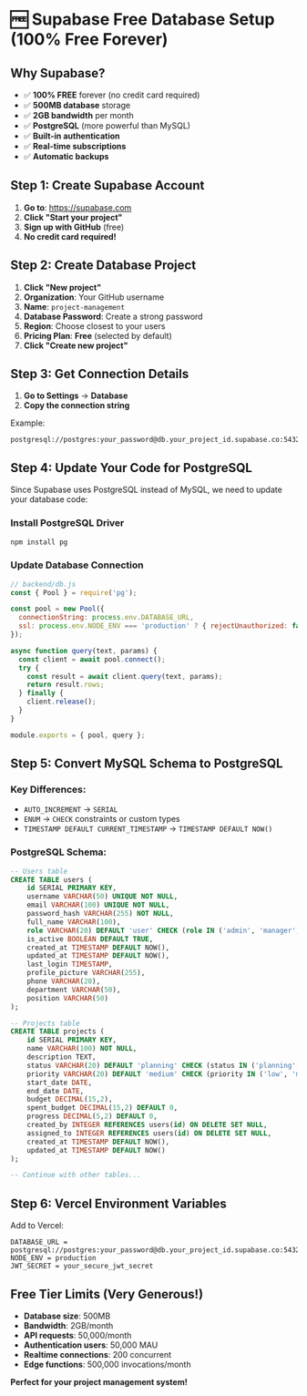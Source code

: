 # 🆓 Supabase Free Database Setup (100% Free Forever)

## Why Supabase?
- ✅ **100% FREE** forever (no credit card required)
- ✅ **500MB database** storage
- ✅ **2GB bandwidth** per month
- ✅ **PostgreSQL** (more powerful than MySQL)
- ✅ **Built-in authentication**
- ✅ **Real-time subscriptions**
- ✅ **Automatic backups**

## Step 1: Create Supabase Account

1. **Go to**: https://supabase.com
2. **Click "Start your project"**
3. **Sign up with GitHub** (free)
4. **No credit card required!**

## Step 2: Create Database Project

1. **Click "New project"**
2. **Organization**: Your GitHub username
3. **Name**: `project-management`
4. **Database Password**: Create a strong password
5. **Region**: Choose closest to your users
6. **Pricing Plan**: **Free** (selected by default)
7. **Click "Create new project"**

## Step 3: Get Connection Details

1. **Go to Settings** → **Database**
2. **Copy the connection string**

Example:
```
postgresql://postgres:your_password@db.your_project_id.supabase.co:5432/postgres
```

## Step 4: Update Your Code for PostgreSQL

Since Supabase uses PostgreSQL instead of MySQL, we need to update your database code:

### Install PostgreSQL Driver
```bash
npm install pg
```

### Update Database Connection
```javascript
// backend/db.js
const { Pool } = require('pg');

const pool = new Pool({
  connectionString: process.env.DATABASE_URL,
  ssl: process.env.NODE_ENV === 'production' ? { rejectUnauthorized: false } : false
});

async function query(text, params) {
  const client = await pool.connect();
  try {
    const result = await client.query(text, params);
    return result.rows;
  } finally {
    client.release();
  }
}

module.exports = { pool, query };
```

## Step 5: Convert MySQL Schema to PostgreSQL

### Key Differences:
- `AUTO_INCREMENT` → `SERIAL`
- `ENUM` → `CHECK` constraints or custom types
- `TIMESTAMP DEFAULT CURRENT_TIMESTAMP` → `TIMESTAMP DEFAULT NOW()`

### PostgreSQL Schema:
```sql
-- Users table
CREATE TABLE users (
    id SERIAL PRIMARY KEY,
    username VARCHAR(50) UNIQUE NOT NULL,
    email VARCHAR(100) UNIQUE NOT NULL,
    password_hash VARCHAR(255) NOT NULL,
    full_name VARCHAR(100),
    role VARCHAR(20) DEFAULT 'user' CHECK (role IN ('admin', 'manager', 'user')),
    is_active BOOLEAN DEFAULT TRUE,
    created_at TIMESTAMP DEFAULT NOW(),
    updated_at TIMESTAMP DEFAULT NOW(),
    last_login TIMESTAMP,
    profile_picture VARCHAR(255),
    phone VARCHAR(20),
    department VARCHAR(50),
    position VARCHAR(50)
);

-- Projects table
CREATE TABLE projects (
    id SERIAL PRIMARY KEY,
    name VARCHAR(100) NOT NULL,
    description TEXT,
    status VARCHAR(20) DEFAULT 'planning' CHECK (status IN ('planning', 'active', 'on_hold', 'completed', 'cancelled')),
    priority VARCHAR(20) DEFAULT 'medium' CHECK (priority IN ('low', 'medium', 'high', 'critical')),
    start_date DATE,
    end_date DATE,
    budget DECIMAL(15,2),
    spent_budget DECIMAL(15,2) DEFAULT 0,
    progress DECIMAL(5,2) DEFAULT 0,
    created_by INTEGER REFERENCES users(id) ON DELETE SET NULL,
    assigned_to INTEGER REFERENCES users(id) ON DELETE SET NULL,
    created_at TIMESTAMP DEFAULT NOW(),
    updated_at TIMESTAMP DEFAULT NOW()
);

-- Continue with other tables...
```

## Step 6: Vercel Environment Variables

Add to Vercel:
```
DATABASE_URL = postgresql://postgres:your_password@db.your_project_id.supabase.co:5432/postgres
NODE_ENV = production
JWT_SECRET = your_secure_jwt_secret
```

## Free Tier Limits (Very Generous!)

- **Database size**: 500MB
- **Bandwidth**: 2GB/month
- **API requests**: 50,000/month
- **Authentication users**: 50,000 MAU
- **Realtime connections**: 200 concurrent
- **Edge functions**: 500,000 invocations/month

**Perfect for your project management system!**